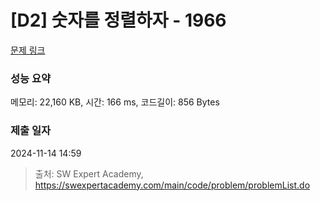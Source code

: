 # [D2] 숫자를 정렬하자 - 1966 

[문제 링크](https://swexpertacademy.com/main/code/problem/problemDetail.do?contestProbId=AV5PrmyKAWEDFAUq) 

### 성능 요약

메모리: 22,160 KB, 시간: 166 ms, 코드길이: 856 Bytes

### 제출 일자

2024-11-14 14:59



> 출처: SW Expert Academy, https://swexpertacademy.com/main/code/problem/problemList.do